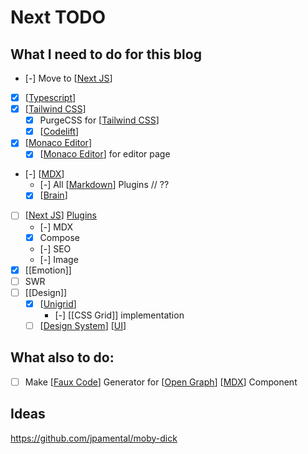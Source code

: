 # Next TODO

## What I need to do for this blog

- [-] Move to [[Next JS]]
- [x] [[Typescript]]
- [x] [[Tailwind CSS]]
  - [x] PurgeCSS for [[Tailwind CSS]]
  - [x] [[Codelift]]
- [x] [[Monaco Editor]]
  - [x] [[Monaco Editor]] for editor page
- [-] [[MDX]]
  - [-] All [[Markdown]] Plugins // ??
  - [x] [[Brain]]
- [ ] [[Next JS]] [Plugins](https://github.com/zeit/next-plugins)
  - [-] MDX
  - [x] Compose
  - [-] SEO
  - [-] Image
- [x] [[Emotion]]
- [ ] SWR
- [ ] [[Design]]
  - [x] [[Unigrid]]
    - [-] [[CSS Grid]] implementation
  - [ ] [[Design System]] [[UI]]

## What also to do:

- [ ] Make [[Faux Code]] Generator for [[Open Graph]] [[MDX]] Component

## Ideas

https://github.com/jpamental/moby-dick

[//begin]: # "Autogenerated link references for markdown compatibility"
[Next JS]: next-js "Next JS"
[Typescript]: typescript "Typescript"
[Tailwind CSS]: tailwind-css "Tailwind CSS"
[Codelift]: codelift "Codelift'"
[Monaco Editor]: monaco-editor "Monaco Editor"
[Markdown]: markdown "Markdown"
[Brain]: brain "Brain"
[Unigrid]: unigrid "Unigrid"
[Design System]: design-system "Design System"
[UI]: ui "UI"
[Faux Code]: faux-code "Faux Code"
[Open Graph]: open-graph "Open Graph"
[MDX]: mdx "MDX"
[//end]: # "Autogenerated link references"
